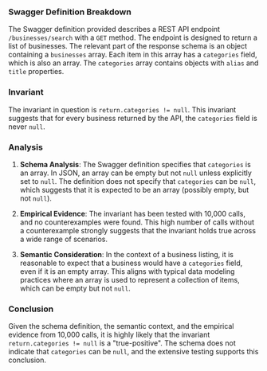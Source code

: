 ### Swagger Definition Breakdown

The Swagger definition provided describes a REST API endpoint `/businesses/search` with a `GET` method. The endpoint is designed to return a list of businesses. The relevant part of the response schema is an object containing a `businesses` array. Each item in this array has a `categories` field, which is also an array. The `categories` array contains objects with `alias` and `title` properties.

### Invariant

The invariant in question is `return.categories != null`. This invariant suggests that for every business returned by the API, the `categories` field is never `null`.

### Analysis

1. **Schema Analysis**: The Swagger definition specifies that `categories` is an array. In JSON, an array can be empty but not `null` unless explicitly set to `null`. The definition does not specify that `categories` can be `null`, which suggests that it is expected to be an array (possibly empty, but not `null`).

2. **Empirical Evidence**: The invariant has been tested with 10,000 calls, and no counterexamples were found. This high number of calls without a counterexample strongly suggests that the invariant holds true across a wide range of scenarios.

3. **Semantic Consideration**: In the context of a business listing, it is reasonable to expect that a business would have a `categories` field, even if it is an empty array. This aligns with typical data modeling practices where an array is used to represent a collection of items, which can be empty but not `null`.

### Conclusion

Given the schema definition, the semantic context, and the empirical evidence from 10,000 calls, it is highly likely that the invariant `return.categories != null` is a "true-positive". The schema does not indicate that `categories` can be `null`, and the extensive testing supports this conclusion.
